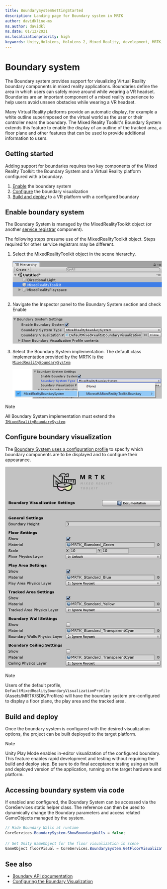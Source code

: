 ```yaml
---
title: BoundarySystemGettingStarted
description: Landing page for Boundary system in MRTK
author: davidkline-ms
ms.author: davidkl
ms.date: 01/12/2021
ms.localizationpriority: high
keywords: Unity,HoloLens, HoloLens 2, Mixed Reality, development, MRTK, Boundary System,
---
```


# Boundary system

The Boundary system provides support for visualizing Virtual Reality boundary components in mixed reality applications. Boundaries define the area in which users can safely move around while wearing a VR headset. Boundaries are an important component of a mixed reality experience to help users avoid unseen obstacles while wearing a VR headset.

Many Virtual Reality platforms provide an automatic display, for example a white outline superimposed on the virtual world as the user or their controller nears the boundary. The Mixed Reality Toolkit's Boundary System extends this feature to enable the display of an outline of the tracked area, a floor plane and other features that can be used to provide additional information to users.

## Getting started

Adding support for boundaries requires two key components of the Mixed Reality Toolkit: the Boundary System and a Virtual Reality platform configured with a boundary.

1. [Enable](#enable-boundary-system) the boundary system
2. [Configure](#configure-boundary-visualization) the boundary visualization
3. [Build and deploy](#build-and-deploy) to a VR platform with a configured boundary

## Enable boundary system

The Boundary System is managed by the MixedRealityToolkit object (or another [service registrar](xref:Microsoft.MixedReality.Toolkit.IMixedRealityServiceRegistrar) component).

The following steps presume use of the MixedRealityToolkit object. Steps required for other service registrars may be different.

1. Select the MixedRealityToolkit object in the scene hierarchy.

    ![MRTK Configured Scene Hierarchy](../Images/MRTK_ConfiguredHierarchy.png)

1. Navigate the Inspector panel to the Boundary System section and check Enable

    ![Enable the Boundary System](../Images/Boundary/MRTKConfig_Boundary.png)

1. Select the Boundary System implementation. The default class implementation provided by the MRTK is the [`MixedRealityBoundarySystem`](xref:Microsoft.MixedReality.Toolkit.Boundary.MixedRealityBoundarySystem)

    ![Select the Boundary System Implementation](../Images/Boundary/BoundarySelectSystemType.png)

> [!NOTE]
> All Boundary System implementation must extend the [`IMixedRealityBoundarySystem`](xref:Microsoft.MixedReality.Toolkit.Boundary.IMixedRealityBoundarySystem)

## Configure boundary visualization

The [Boundary System uses a configuration profile](ConfiguringBoundaryVisualization.md) to specify which boundary components are to be displayed and to configure their appearance.

![Boundary Visualization Options](../Images/Boundary/BoundaryVisualizationProfile.png)

> [!NOTE]
> Users of the default profile, `DefaultMixedRealityBoundaryVisualizationProfile` (Assets/MRTK/SDK/Profiles) will have the boundary system pre-configured to display a floor plane, the play area and the tracked area.

## Build and deploy

Once the boundary system is configured with the desired visualization options, the project can be built deployed to the target platform.

> [!NOTE]
> Unity Play Mode enables in-editor visualization of the configured boundary. This feature enables rapid development and testing without requiring the build and deploy step. Be sure to do final acceptance testing using an built and deployed version of the application, running on the target hardware and platform.

## Accessing boundary system via code

If enabled and configured, the Boundary System can be accessed via the CoreServices static helper class. The reference can then be used to dynamically change the Boundary parameters and access related GameObjects managed by the system.

```c#
// Hide Boundary Walls at runtime
CoreServices.BoundarySystem.ShowBoundaryWalls = false;

// Get Unity GameObject for the floor visualization in scene
GameObject floorVisual = CoreServices.BoundarySystem.GetFloorVisualization();
```

## See also

- [Boundary API documentation](xref:Microsoft.MixedReality.Toolkit.Boundary)
- [Configuring the Boundary Visualization](ConfiguringBoundaryVisualization.md)
